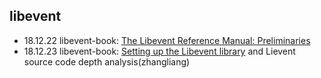 ## libevent
- 18.12.22 libevent-book: [The Libevent Reference Manual: Preliminaries](http://www.wangafu.net/~nickm/libevent-book/01_intro.html)
- 18.12.23 libevent-book: [Setting up the Libevent library](http://www.wangafu.net/~nickm/libevent-book/Ref1_libsetup.html) and Lievent source code depth analysis(zhangliang)
